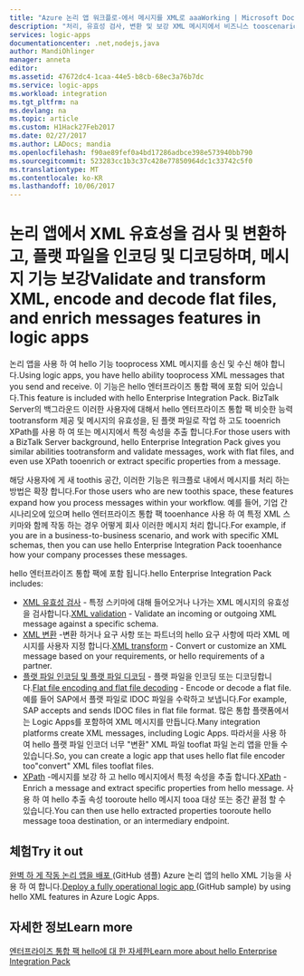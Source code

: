 ```yaml
---
title: "Azure 논리 앱 워크플로-에서 메시지를 XML로 aaaWorking | Microsoft Docs"
description: "처리, 유효성 검사, 변환 및 보강 XML 메시지에서 비즈니스 tooscenarios 사용 하 여 논리 앱 hello 엔터프라이즈 통합 팩"
services: logic-apps
documentationcenter: .net,nodejs,java
author: MandiOhlinger
manager: anneta
editor: 
ms.assetid: 47672dc4-1caa-44e5-b8cb-68ec3a76b7dc
ms.service: logic-apps
ms.workload: integration
ms.tgt_pltfrm: na
ms.devlang: na
ms.topic: article
ms.custom: H1Hack27Feb2017
ms.date: 02/27/2017
ms.author: LADocs; mandia
ms.openlocfilehash: f90ae89fef0a4bd17286adbce398e573940bb790
ms.sourcegitcommit: 523283cc1b3c37c428e77850964dc1c33742c5f0
ms.translationtype: MT
ms.contentlocale: ko-KR
ms.lasthandoff: 10/06/2017
---
```

# <a name="validate-and-transform-xml-encode-and-decode-flat-files-and-enrich-messages-features-in-logic-apps"></a><span data-ttu-id="e73fc-103">논리 앱에서 XML 유효성을 검사 및 변환하고, 플랫 파일을 인코딩 및 디코딩하며, 메시지 기능 보강</span><span class="sxs-lookup"><span data-stu-id="e73fc-103">Validate and transform XML, encode and decode flat files, and enrich messages features in logic apps</span></span>

<span data-ttu-id="e73fc-104">논리 앱을 사용 하 여 hello 기능 tooprocess XML 메시지를 송신 및 수신 해야 합니다.</span><span class="sxs-lookup"><span data-stu-id="e73fc-104">Using logic apps, you have hello ability tooprocess XML messages that you send and receive.</span></span> <span data-ttu-id="e73fc-105">이 기능은 hello 엔터프라이즈 통합 팩에 포함 되어 있습니다.</span><span class="sxs-lookup"><span data-stu-id="e73fc-105">This feature is included with hello Enterprise Integration Pack.</span></span> <span data-ttu-id="e73fc-106">BizTalk Server의 백그라운드 이러한 사용자에 대해서 hello 엔터프라이즈 통합 팩 비슷한 능력 tootransform 제공 및 메시지의 유효성을, 된 플랫 파일로 작업 하 고도 tooenrich XPath를 사용 하 여 또는 메시지에서 특정 속성을 추출 합니다.</span><span class="sxs-lookup"><span data-stu-id="e73fc-106">For those users with a BizTalk Server background, hello Enterprise Integration Pack gives you similar abilities tootransform and validate messages, work with flat files, and even use XPath tooenrich or extract specific properties from a message.</span></span> 

<span data-ttu-id="e73fc-107">해당 사용자에 게 새 toothis 공간, 이러한 기능은 워크플로 내에서 메시지를 처리 하는 방법은 확장 합니다.</span><span class="sxs-lookup"><span data-stu-id="e73fc-107">For those users who are new toothis space, these features expand how you process messages within your workflow.</span></span> <span data-ttu-id="e73fc-108">예를 들어, 기업 간 시나리오에 있으며 hello 엔터프라이즈 통합 팩 tooenhance 사용 하 여 특정 XML 스키마와 함께 작동 하는 경우 어떻게 회사 이러한 메시지 처리 합니다.</span><span class="sxs-lookup"><span data-stu-id="e73fc-108">For example, if you are in a business-to-business scenario, and work with specific XML schemas, then you can use hello Enterprise Integration Pack tooenhance how your company processes these messages.</span></span> 

<span data-ttu-id="e73fc-109">hello 엔터프라이즈 통합 팩에 포함 됩니다.</span><span class="sxs-lookup"><span data-stu-id="e73fc-109">hello Enterprise Integration Pack includes:</span></span> 

* <span data-ttu-id="e73fc-110">[XML 유효성 검사](logic-apps-enterprise-integration-xml-validation.md "XML 메시지 유효성 검사에 대해 알아보기") - 특정 스키마에 대해 들어오거나 나가는 XML 메시지의 유효성을 검사합니다.</span><span class="sxs-lookup"><span data-stu-id="e73fc-110">[XML validation](logic-apps-enterprise-integration-xml-validation.md "Learn about XML message validation") - Validate an incoming or outgoing XML message against a specific schema.</span></span>
* <span data-ttu-id="e73fc-111">[XML 변환](../logic-apps/logic-apps-enterprise-integration-transform.md "XML 메시지 변환 및 지도에 대해 알아보기") -변환 하거나 요구 사항 또는 파트너의 hello 요구 사항에 따라 XML 메시지를 사용자 지정 합니다.</span><span class="sxs-lookup"><span data-stu-id="e73fc-111">[XML transform](../logic-apps/logic-apps-enterprise-integration-transform.md "Learn about XML message transformations and maps") - Convert or customize an XML message based on your requirements, or hello requirements of a partner.</span></span>
* <span data-ttu-id="e73fc-112">[플랫 파일 인코딩 및 플랫 파일 디코딩](logic-apps-enterprise-integration-flatfile.md "플랫 파일 인코딩/디코딩에 대해 알아보기") - 플랫 파일을 인코딩 또는 디코딩합니다.</span><span class="sxs-lookup"><span data-stu-id="e73fc-112">[Flat file encoding and flat file decoding](logic-apps-enterprise-integration-flatfile.md "Learn about flat file encoding/decoding") - Encode or decode a flat file.</span></span> <span data-ttu-id="e73fc-113">예를 들어 SAP에서 플랫 파일로 IDOC 파일을 수락하고 보냅니다.</span><span class="sxs-lookup"><span data-stu-id="e73fc-113">For example, SAP accepts and sends IDOC files in flat file format.</span></span> <span data-ttu-id="e73fc-114">많은 통합 플랫폼에서는 Logic Apps를 포함하여 XML 메시지를 만듭니다.</span><span class="sxs-lookup"><span data-stu-id="e73fc-114">Many integration platforms create XML messages, including Logic Apps.</span></span> <span data-ttu-id="e73fc-115">따라서을 사용 하 여 hello 플랫 파일 인코더 너무 "변환" XML 파일 tooflat 파일 논리 앱을 만들 수 있습니다.</span><span class="sxs-lookup"><span data-stu-id="e73fc-115">So, you can create a logic app that uses hello flat file encoder too"convert" XML files tooflat files.</span></span> 
* <span data-ttu-id="e73fc-116">[XPath](https://msdn.microsoft.com/library/mt643789.aspx) -메시지를 보강 하 고 hello 메시지에서 특정 속성을 추출 합니다.</span><span class="sxs-lookup"><span data-stu-id="e73fc-116">[XPath](https://msdn.microsoft.com/library/mt643789.aspx) - Enrich a message and extract specific properties from hello message.</span></span> <span data-ttu-id="e73fc-117">사용 하 여 hello 추출 속성 tooroute hello 메시지 tooa 대상 또는 중간 끝점 할 수 있습니다.</span><span class="sxs-lookup"><span data-stu-id="e73fc-117">You can then use hello extracted properties tooroute hello message tooa destination, or an intermediary endpoint.</span></span>

## <a name="try-it-out"></a><span data-ttu-id="e73fc-118">체험</span><span class="sxs-lookup"><span data-stu-id="e73fc-118">Try it out</span></span>
<span data-ttu-id="e73fc-119">[완벽 하 게 작동 논리 앱을 배포 ](https://github.com/Azure/azure-quickstart-templates/tree/master/201-logic-app-veter-pipeline) (GitHub 샘플) Azure 논리 앱의 hello XML 기능을 사용 하 여 합니다.</span><span class="sxs-lookup"><span data-stu-id="e73fc-119">[Deploy a fully operational logic app ](https://github.com/Azure/azure-quickstart-templates/tree/master/201-logic-app-veter-pipeline) (GitHub sample) by using hello XML features in Azure Logic Apps.</span></span>

## <a name="learn-more"></a><span data-ttu-id="e73fc-120">자세한 정보</span><span class="sxs-lookup"><span data-stu-id="e73fc-120">Learn more</span></span>
[<span data-ttu-id="e73fc-121">엔터프라이즈 통합 팩 hello에 대 한 자세한</span><span class="sxs-lookup"><span data-stu-id="e73fc-121">Learn more about hello Enterprise Integration Pack</span></span>](../logic-apps/logic-apps-enterprise-integration-overview.md "엔터프라이즈 통합 팩에 대 한 자세한 정보")

